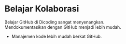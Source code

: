 # Belajar Kolaborasi
Belajar GitHub di Dicoding sangat menyenangkan.<br>
Mendokumentasikan dengan GitHub menjadi lebih mudah.
+ Manajemen kode lebih mudah berkat GitHub.
